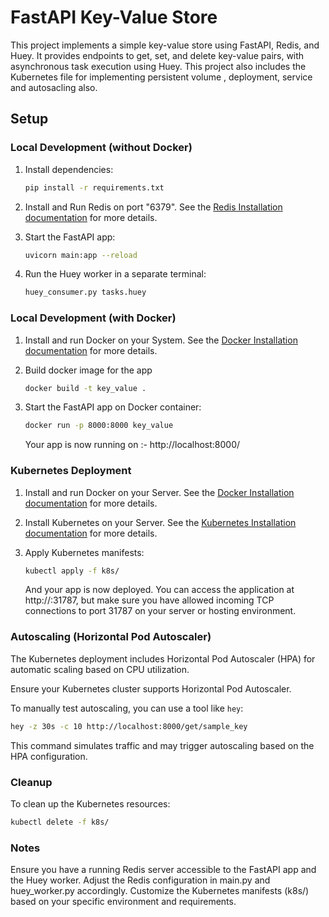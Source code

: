 # FastAPI Key-Value Store

This project implements a simple key-value store using FastAPI, Redis, and Huey. It provides endpoints to get, set, and delete key-value pairs, with asynchronous task execution using Huey. This project also includes the Kubernetes file for implementing persistent volume , deployment, service and autosacling also.

## Setup

### Local Development (without Docker)

1. Install dependencies:

    ```bash
    pip install -r requirements.txt
    ```

2. Install and Run Redis on port "6379". See the [Redis Installation documentation](https://redis.io/docs/install/install-redis/ "Redis website") for more details.

3. Start the FastAPI app:

    ```bash
    uvicorn main:app --reload
    ```

4. Run the Huey worker in a separate terminal:

    ```bash
    huey_consumer.py tasks.huey
    ```

### Local Development (with Docker)

1. Install and run Docker on your System. See the [Docker Installation documentation](https://docs.docker.com/engine/install/ "Docker website") for more details.

2. Build docker image for the app

    ```bash
    docker build -t key_value .
    ```

3. Start the FastAPI app on Docker container:

    ```bash
    docker run -p 8000:8000 key_value
    ```

    Your app is now running on :- http://localhost:8000/


### Kubernetes Deployment

1. Install and run Docker on your Server. See the [Docker Installation documentation](https://docs.docker.com/engine/install/ "Docker website") for more details.

2. Install Kubernetes on your Server. See the [Kubernetes Installation documentation](https://kubernetes.io/docs/setup/production-environment/tools/kubeadm/install-kubeadm/ "Kubernetes website") for more details.

3. Apply Kubernetes manifests:

    ```bash
    kubectl apply -f k8s/
    ```
    And your app is now deployed. You can access the application at http://<your-server-public-ip>:31787, but make sure you have allowed incoming TCP connections to port 31787 on your server or hosting environment.


### Autoscaling (Horizontal Pod Autoscaler)

The Kubernetes deployment includes Horizontal Pod Autoscaler (HPA) for automatic scaling based on CPU utilization.

Ensure your Kubernetes cluster supports Horizontal Pod Autoscaler.

To manually test autoscaling, you can use a tool like `hey`:

```bash
hey -z 30s -c 10 http://localhost:8000/get/sample_key
```

This command simulates traffic and may trigger autoscaling based on the HPA configuration.

### Cleanup

To clean up the Kubernetes resources:
```bash
kubectl delete -f k8s/
```


### Notes

Ensure you have a running Redis server accessible to the FastAPI app and the Huey worker. Adjust the Redis configuration in main.py and huey_worker.py accordingly.
Customize the Kubernetes manifests (k8s/) based on your specific environment and requirements.
